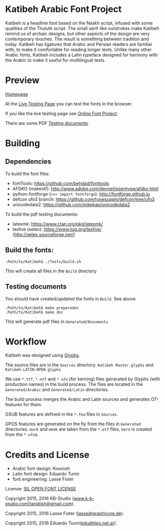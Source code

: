 # Katibeh Arabic Font Project

Katibeh is a headline font based on the Naskh script, infused with some qualities of the Thuluth script.
The small serif-like outstrokes make Katibeh remind us of archaic designs, but other aspects of the design are very contemporary touches.
The result is something between tradition and today.
Katibeh has ligatures that Arabic and Persian readers are familiar with, to make it comfortable for reading longer texts.
Unlike many other Arabic fonts, Katibeh includes a Latin typeface designed for harmony with the Arabic to make it useful for multilingual texts.

# Preview

[Homepage](http://tarobish.github.io/Katibeh/)

At the [Live Testing Page](http://tarobish.github.io/Katibeh/html/live-testing.html#?eJyrVkrLzytRslIqNzEwUNJRKkmtKHHJLAIKFJXkAPmpucGZValArrlRQQmQn5OYlw7kJRYB2clAnalgzTc232y5sfxmq8KjhkUKN1tvbLyx9saKG8vBXI/UnJx8oOqUxBKQOUYGhma6Bka6RqYhhhZWxiZWJmZ6ZpYWUUq1AFkfMOo=) you can test the fonts in the browser.

If you like the live testing page see [Online Font Project](https://github.com/graphicore/online-font-project).

There are some PDF [Testing documents](./Generated/Documents).

# Building

## Dependencies

To build the font files:

* fontTools: https://github.com/behdad/fonttools
* AFDKO (makeotf): http://www.adobe.com/devnet/opentype/afdko.html
* python-fontforge (`>>> import fontforge`): http://fontforge.github.io
* defcon ufo3 branch: https://github.com/typesupply/defcon/tree/ufo3
* unicodedata2: https://github.com/mikekap/unicodedata2

To build the pdf testing documents:

* latexmk: https://www.ctan.org/pkg/latexmk/
* texlive (xetex): https://www.tug.org/texlive/ (http://xetex.sourceforge.net/)

## Build the fonts:

```
.Path/to/Katibeh$ ./Tools/build.sh
```
This will create all files in the `Build` directory

## Testing documents

You should have created/updated the fonts in `Build`. See above.


```
.Path/to/Katibeh$ make preparedoc
.Path/to/Katibeh$ make doc
```

This will generate pdf files in `Generated/Documents`

# Workflow

Katibeh was designed using [Glyphs](https://glyphsapp.com/).

The source files are in the `Sources` directory.  `Katibeh Master.glyphs` and `Katibeh-LATIN-OPEN.glyphs`

We use `*.ttf`, `*.otf` and `*.ufo` (for kerning) files generated by Glyphs (with production names)
in the build process. The files are located in the `Generated/Arabic` and `Generated/Latin` directories.

The build process merges the Arabic and Latin sources and generates OT-features for them.

GSUB features are defined in the `*.fea` files in `Sources`.

GPOS features are generated on the fly from the files in `Generated` directories.
`mark` and `mkmk` are taken from the `*.otf` files, `kern` is created from the `*.ufo`s.

# Credits and License

* Arabic font design: Kourosh
* Latin font design: Eduardo Tunni
* font engineering: Lasse Fister

License: [SIL OPEN FONT LICENSE](./OFL.txt)

Copyright 2015, 2016 KB-Studio (www.k-b-studio.com|tarobish@gmail.com).

Copyright 2015, 2016 Lasse Fister (lasse@graphicore.de).

Copyright 2015, 2016 Eduardo Tunni(edu@tipo.net.ar).
